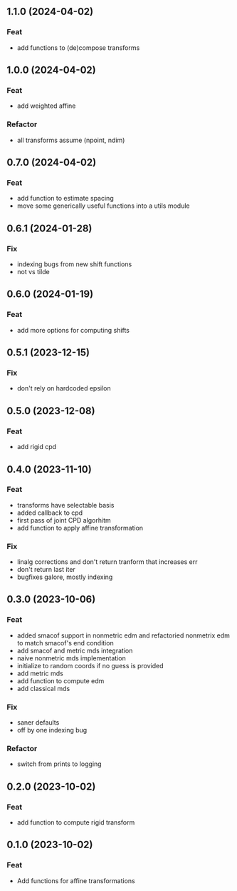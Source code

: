 ## 1.1.0 (2024-04-02)

### Feat

- add functions to (de)compose transforms

## 1.0.0 (2024-04-02)

### Feat

- add weighted affine

### Refactor

- all transforms assume (npoint, ndim)

## 0.7.0 (2024-04-02)

### Feat

- add function to estimate spacing
- move some generically useful functions into a utils module

## 0.6.1 (2024-01-28)

### Fix

- indexing bugs from new shift functions
- not vs tilde

## 0.6.0 (2024-01-19)

### Feat

- add more options for computing shifts

## 0.5.1 (2023-12-15)

### Fix

- don't rely on hardcoded epsilon

## 0.5.0 (2023-12-08)

### Feat

- add rigid cpd

## 0.4.0 (2023-11-10)

### Feat

- transforms have selectable basis
- added callback to cpd
- first pass of joint CPD algorhitm
- add function to apply affine transformation

### Fix

- linalg corrections and don't return tranform that increases err
- don't return last iter
- bugfixes galore, mostly indexing

## 0.3.0 (2023-10-06)

### Feat

- added smacof support in nonmetric edm and refactoried nonmetrix edm to match smacof's end condition
- add smacof and metric mds integration
- naive nonmetric mds implementation
- initialize to random coords if no guess is provided
- add metric mds
- add function to compute edm
- add classical mds

### Fix

- saner defaults
- off by one indexing bug

### Refactor

- switch from prints to logging

## 0.2.0 (2023-10-02)

### Feat

- add function to compute rigid transform

## 0.1.0 (2023-10-02)

### Feat

- Add functions for affine transformations
